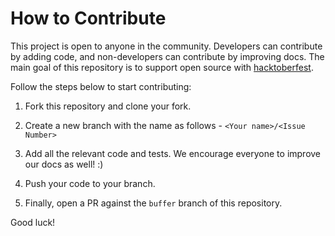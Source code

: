 # How to Contribute

This project is open to anyone in the community. Developers can contribute by adding code, and non-developers can contribute by improving docs. The main goal of this repository is to support open source with [hacktoberfest](http://hacktoberfest.digitalocean.com).

Follow the steps below to start contributing:

1. Fork this repository and clone your fork.

2. Create a new branch with the name as follows - `<Your name>/<Issue Number>`

3. Add all the relevant code and tests. We encourage everyone to improve our docs as well! :)

4. Push your code to your branch.

5. Finally, open a PR against the `buffer` branch of this repository.

Good luck!
